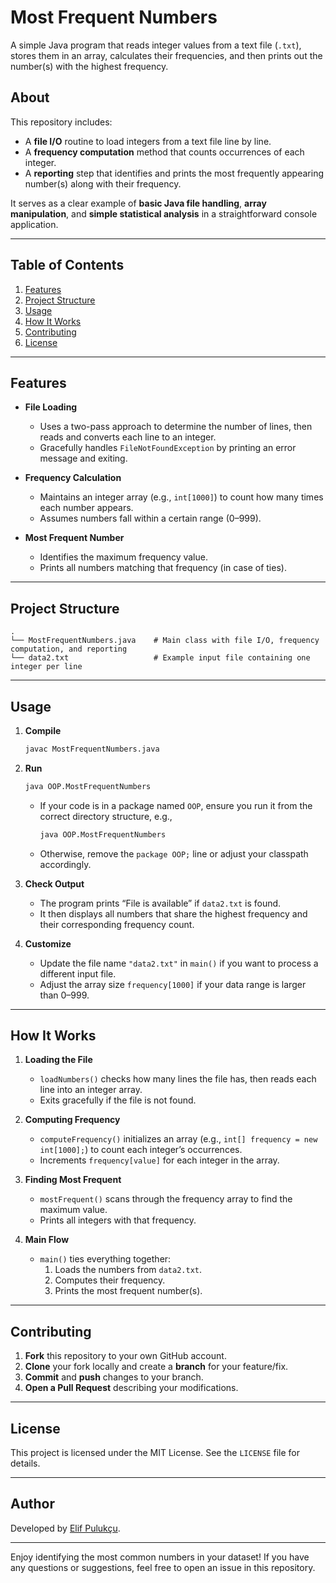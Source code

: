 # Most Frequent Numbers

A simple Java program that reads integer values from a text file (`.txt`), stores them in an array, calculates their frequencies, and then prints out the number(s) with the highest frequency.

## About

This repository includes:
- A **file I/O** routine to load integers from a text file line by line.
- A **frequency computation** method that counts occurrences of each integer.
- A **reporting** step that identifies and prints the most frequently appearing number(s) along with their frequency.

It serves as a clear example of **basic Java file handling**, **array manipulation**, and **simple statistical analysis** in a straightforward console application.

---

## Table of Contents

1. [Features](#features)  
2. [Project Structure](#project-structure)  
3. [Usage](#usage)  
4. [How It Works](#how-it-works)  
5. [Contributing](#contributing)  
6. [License](#license)

---

## Features

- **File Loading**  
  - Uses a two-pass approach to determine the number of lines, then reads and converts each line to an integer.  
  - Gracefully handles `FileNotFoundException` by printing an error message and exiting.

- **Frequency Calculation**  
  - Maintains an integer array (e.g., `int[1000]`) to count how many times each number appears.  
  - Assumes numbers fall within a certain range (0–999).  

- **Most Frequent Number**  
  - Identifies the maximum frequency value.  
  - Prints all numbers matching that frequency (in case of ties).

---

## Project Structure

```
.
└── MostFrequentNumbers.java    # Main class with file I/O, frequency computation, and reporting
└── data2.txt                   # Example input file containing one integer per line
```

---

## Usage

1. **Compile**  
   ```bash
   javac MostFrequentNumbers.java
   ```

2. **Run**  
   ```bash
   java OOP.MostFrequentNumbers
   ```
   - If your code is in a package named `OOP`, ensure you run it from the correct directory structure, e.g.,  
     ```bash
     java OOP.MostFrequentNumbers
     ```
   - Otherwise, remove the `package OOP;` line or adjust your classpath accordingly.

3. **Check Output**  
   - The program prints “File is available” if `data2.txt` is found.  
   - It then displays all numbers that share the highest frequency and their corresponding frequency count.

4. **Customize**  
   - Update the file name `"data2.txt"` in `main()` if you want to process a different input file.  
   - Adjust the array size `frequency[1000]` if your data range is larger than 0–999.

---

## How It Works

1. **Loading the File**  
   - `loadNumbers()` checks how many lines the file has, then reads each line into an integer array.  
   - Exits gracefully if the file is not found.

2. **Computing Frequency**  
   - `computeFrequency()` initializes an array (e.g., `int[] frequency = new int[1000];`) to count each integer’s occurrences.  
   - Increments `frequency[value]` for each integer in the array.

3. **Finding Most Frequent**  
   - `mostFrequent()` scans through the frequency array to find the maximum value.  
   - Prints all integers with that frequency.

4. **Main Flow**  
   - `main()` ties everything together:
     1. Loads the numbers from `data2.txt`.
     2. Computes their frequency.
     3. Prints the most frequent number(s).

---

## Contributing

1. **Fork** this repository to your own GitHub account.  
2. **Clone** your fork locally and create a **branch** for your feature/fix.  
3. **Commit** and **push** changes to your branch.  
4. **Open a Pull Request** describing your modifications.

---

## License

This project is licensed under the MIT License. See the `LICENSE` file for details.

---

## Author

Developed by [Elif Pulukçu](https://github.com/elifpulukcu).

---

Enjoy identifying the most common numbers in your dataset! If you have any questions or suggestions, feel free to open an issue in this repository.
